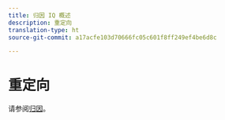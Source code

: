 ```yaml
---
title: 归因 IQ 概述
description: 重定向
translation-type: ht
source-git-commit: a17acfe103d70666fc05c601f8ff249ef4be6d8c

---
```



# 重定向

请参阅[归因](../c-panels/attribution/attribution.md)。
